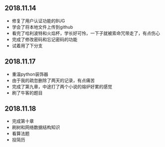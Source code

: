 ## 2018.11.14
- 修复了用户认证功能的BUG
- 学会了将本地文件上传到github
- 看完了哈利波特和火焰杯，学长好可怜，一下子就被索命咒带走了，有点伤心
- 完成了修改密码和忘记密码的功能
- 试着用了下分支

## 2018.11.17
- 重温python装饰器
- 由于我的疏忽删除了两天的记录，有点痛苦
- 完成了第九章，中途打了两个小说的熔炉好累的感觉
- 刷了牛客的题目

## 2018.11.18
- 完成第十章
- 刷树和网络数据结构知识
- 看算法题
- 投简历


